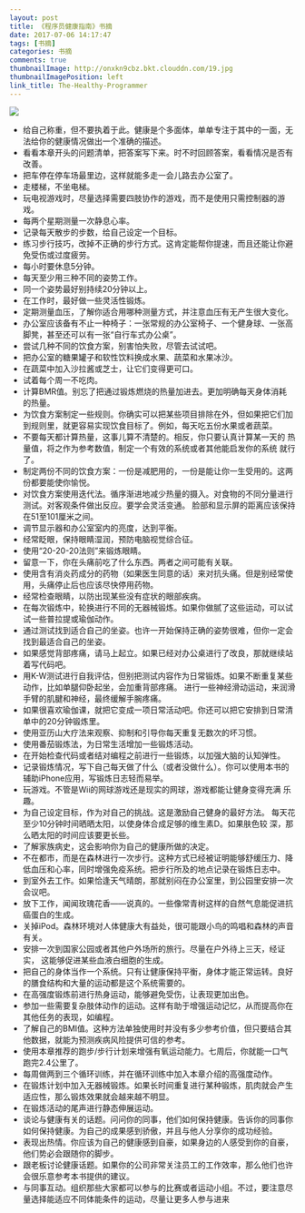 ```yaml
---
layout: post
title: 《程序员健康指南》书摘
date: 2017-07-06 14:17:47
tags: [书摘]
categories: 书摘
comments: true
thumbnailImage: http://onxkn9cbz.bkt.clouddn.com/19.jpg	
thumbnailImagePosition: left
link_title: The-Healthy-Programmer
---
```

<!-- toc -->
<!--more-->
![](http://onxkn9cbz.bkt.clouddn.com/19.jpg)
- 给自己称重，但不要执着于此。健康是个多面体，单单专注于其中的一面，无
法给你的健康情况做出一个准确的描述。
- 看看本章开头的问题清单，把答案写下来。时不时回顾答案，看看情况是否有
改善。
- 把车停在停车场最里边，这样就能多走一会儿路去办公室了。
- 走楼梯，不坐电梯。
- 玩电视游戏时，尽量选择需要四肢协作的游戏，而不是使用只需控制器的游戏。
- 每两个星期测量一次静息心率。
- 记录每天散步的步数，给自己设定一个目标。
- 练习步行技巧，改掉不正确的步行方式。这肯定能帮你提速，而且还能让你避
免受伤或过度疲劳。
- 每小时要休息5分钟。
- 每天至少用三种不同的姿势工作。
- 同一个姿势最好别持续20分钟以上。
- 在工作时，最好做一些灵活性锻炼。
- 定期测量血压，了解你适合用哪种测量方式，并注意血压有无产生很大变化。
- 办公室应该备有不止一种椅子：一张常规的办公室椅子、一个健身球、一张高
脚凳，甚至还可以有一张“自行车式办公桌”。
- 尝试几种不同的饮食方案，别害怕失败，尽管去试试吧。
- 把办公室的糖果罐子和软性饮料换成水果、蔬菜和水果冰沙。
- 在蔬菜中加入沙拉酱或芝士，让它们变得更可口。
- 试着每个周一不吃肉。
- 计算BMR值。别忘了把通过锻炼燃烧的热量加进去。更加明确每天身体消耗
的热量。
- 为饮食方案制定一些规则。你确实可以把某些项目排除在外，但如果把它们加
到规则里，就更容易实现饮食目标了。例如，每天吃五份水果或者蔬菜。
- 不要每天都计算热量，这事儿算不清楚的。相反，你只要认真计算某一天的
热量值，将之作为参考数值，制定一个有效的系统或者其他能启发你的系统
就行了。
- 制定两份不同的饮食方案：一份是减肥用的，一份是能让你一生受用的。这两
份都要能使你愉悦。
- 对饮食方案使用迭代法。循序渐进地减少热量的摄入。对食物的不同分量进行
测试。对客观条件做出反应。要学会灵活变通。
脸部和显示屏的距离应该保持在51至101厘米之间。
- 调节显示器和办公室室内的亮度，达到平衡。
- 经常眨眼，保持眼睛湿润，预防电脑视觉综合征。
- 使用“20-20-20法则”来锻炼眼睛。
- 留意一下，你在头痛前吃了什么东西。两者之间可能有关联。
- 使用含有消炎药成分的药物（如果医生同意的话）来对抗头痛。但是别经常使
用，头痛停止后也应该尽快停用药物。
- 经常检查眼睛，以防出现某些没有症状的眼部疾病。
- 在每次锻炼中，轮换进行不同的无器械锻炼。如果你做腻了这些运动，可以试
试一些普拉提或瑜伽动作。
- 通过测试找到适合自己的坐姿。也许一开始保持正确的姿势很难，但你一定会
找到最适合自己的坐姿。
- 如果感觉背部疼痛，请马上起立。如果已经对办公桌进行了改良，那就继续站
着写代码吧。
- 用K-W测试进行自我评估，但别把测试内容作为日常锻炼。如果不断重复某些
动作，比如单腿仰卧起坐，会加重背部疼痛。
进行一些神经滑动运动，来润滑手臂的肌腱和神经，最终缓解手腕疼痛。
- 如果很喜欢瑜伽课，就把它变成一项日常活动吧。你还可以把它安排到日常清
单中的20分钟锻炼里。
- 使用亚历山大疗法来观察、抑制和引导你每天重复无数次的坏习惯。
- 使用番茄锻炼法，为日常生活增加一些锻炼活动。
- 在开始检查代码或者结对编程之前进行一些锻炼，以加强大脑的认知弹性。
- 记录锻炼情况，写下自己每天做了什么（或者没做什么）。你可以使用本书的
辅助iPhone应用，写锻炼日志轻而易举。
- 玩游戏。不管是Wii的网球游戏还是现实的网球，游戏都能让健身变得充满
乐趣。
- 为自己设定目标，作为对自己的挑战。这是激励自己健身的最好方法。
每天花至少10分钟时间晒晒太阳，以使身体合成足够的维生素D。如果肤色较
深，那么晒太阳的时间应该要更长些。
- 了解家族病史，这会影响你为自己的健康所做的决定。
- 不在都市，而是在森林进行一次步行。这种方式已经被证明能够舒缓压力、降
低血压和心率，同时增强免疫系统。把步行所及的地点记录在锻炼日志中。
- 到室外去工作。如果恰逢天气晴朗，那就别闷在办公室里，到公园里安排一次
会议吧。
- 放下工作，闻闻玫瑰花香——说真的。一些像常青树这样的自然气息能促进抗
癌蛋白的生成。
- 关掉iPod。森林环境对人体健康大有益处，很可能跟小鸟的鸣唱和森林的声音
有关。
- 安排一次到国家公园或者其他户外场所的旅行。尽量在户外待上三天，经证实，
这能够促进某些血液白细胞的生成。
- 把自己的身体当作一个系统。只有让健康保持平衡，身体才能正常运转。良好
的膳食结构和大量的运动都是这个系统需要的。
- 在高强度锻炼前进行热身运动，能够避免受伤，让表现更加出色。
- 参加一些需要复杂肢体动作的运动。这样有助于增强运动记忆，从而提高你在
其他任务的表现，如编程。
- 了解自己的BMI值。这种方法单独使用时并没有多少参考价值，但只要结合其
他数据，就能为预测疾病风险提供可信的参考。
- 使用本章推荐的跑步/步行计划来增强有氧运动能力。七周后，你就能一口气
跑完2.4公里了。
- 每周做两到三个循环训练，并在循环训练中加入本章介绍的高强度动作。
- 在锻炼计划中加入无器械锻炼。如果长时间重复进行某种锻炼，肌肉就会产生
适应性，那么锻炼效果就会越来越不明显。
- 在锻炼活动的尾声进行静态伸展运动。
- 谈论与健康有关的话题。问问你的同事，他们如何保持健康。告诉你的同事你
如何保持健康。为自己的成果感到骄傲，并且与他人分享你的成功经验。
- 表现出热情。你应该为自己的健康感到自豪，如果身边的人感受到你的自豪，
他们势必会跟随你的脚步。
- 跟老板讨论健康话题。如果你的公司非常关注员工的工作效率，那么他们也许
会很乐意参考本书提供的建议。
- 与同事互动。组织那些大家都可以参与的比赛或者运动小组。不过，要注意尽
量选择能适应不同体能条件的运动，尽量让更多人参与进来